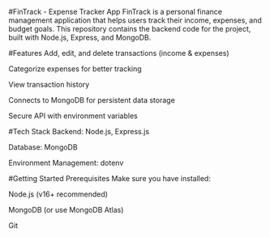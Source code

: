 #FinTrack - Expense Tracker App
FinTrack is a personal finance management application that helps users track their income, expenses, and budget goals.
This repository contains the backend code for the project, built with Node.js, Express, and MongoDB.

#Features
Add, edit, and delete transactions (income & expenses)

Categorize expenses for better tracking

View transaction history

Connects to MongoDB for persistent data storage

Secure API with environment variables

#Tech Stack
Backend: Node.js, Express.js

Database: MongoDB

Environment Management: dotenv

#Getting Started
Prerequisites
Make sure you have installed:

Node.js (v16+ recommended)

MongoDB (or use MongoDB Atlas)

Git

